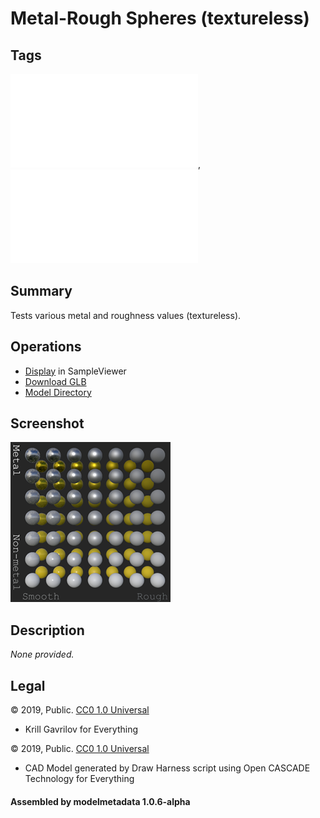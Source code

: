 # Metal-Rough Spheres (textureless)

## Tags

![core](../../Models-core.md), ![testing](../../Models-testing.md)

## Summary

Tests various metal and roughness values (textureless).

## Operations

* [Display](https://github.khronos.org/glTF-Sample-Viewer-Release/?model=https://raw.GithubUserContent.com/DRx3D/glTF-Sample-Assets/main/./Models/MetalRoughSpheresNoTextures/glTF-Binary/MetalRoughSpheresNoTextures.glb) in SampleViewer
* [Download GLB](https://raw.GithubUserContent.com/DRx3D/glTF-Sample-Assets/main/./Models/MetalRoughSpheresNoTextures/glTF-Binary/MetalRoughSpheresNoTextures.glb)
* [Model Directory](./)

## Screenshot

![screenshot](screenshot/screenshot.png)

## Description

_None provided._

## Legal

&copy; 2019, Public. [CC0 1.0 Universal](https://creativecommons.org/publicdomain/zero/1.0/legalcode)

 - Krill Gavrilov for Everything

&copy; 2019, Public. [CC0 1.0 Universal](https://creativecommons.org/publicdomain/zero/1.0/legalcode)

 - CAD Model generated by Draw Harness script using Open CASCADE Technology for Everything

#### Assembled by modelmetadata 1.0.6-alpha